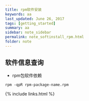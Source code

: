 ```yaml
---
title: rpm软件安装
keywords: aa 
last_updated: June 26, 2017
tags: [getting_started]
summary: aa 
sidebar: note_sidebar
permalink: note_softinstall_rpm.html
folder: note 
---
```



## 软件信息查询

* rpm包软件依赖

```
rpm -qpR rpm-package-name.rpm
```

{% include links.html %}
